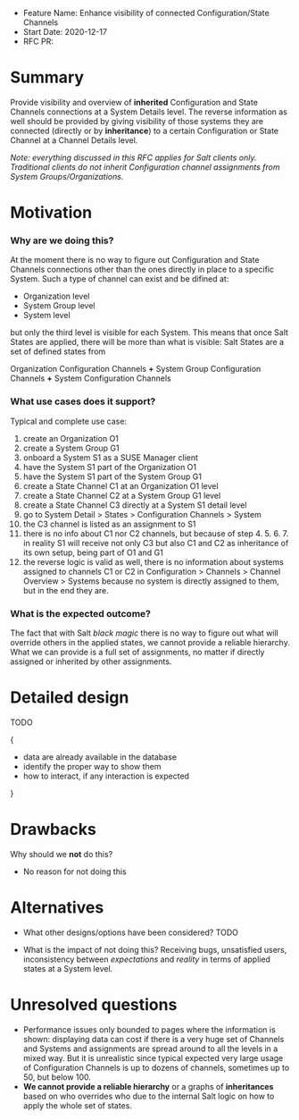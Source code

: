 - Feature Name: Enhance visibility of connected Configuration/State Channels
- Start Date: 2020-12-17
- RFC PR: 

# Summary
[summary]: #summary

Provide visibility and overview of **inherited** Configuration and State Channels connections at a System Details level. The reverse information as well should be provided by giving visibility of those systems they are connected (directly or by **inheritance**) to a certain Configuration or State Channel at a Channel Details level.

*Note: everything discussed in this RFC applies for Salt clients only. Traditional clients do not inherit Configuration channel assignments from System Groups/Organizations.*


# Motivation
[motivation]: #motivation

### Why are we doing this?

At the moment there is no way to figure out Configuration and State Channels connections other than the ones directly in place to a specific System. Such a type of channel can exist and be difined at:

- Organization level
- System Group level
- System level

but only the third level is visible for each System. This means that once Salt States are applied, there will be more than what is visible: Salt States are a set of defined states from

Organization Configuration Channels **+** System Group Configuration Channels **+** System Configuration Channels

### What use cases does it support?

Typical and complete use case:

1. create an Organization O1
2. create a System Group G1
3. onboard a System S1 as a SUSE Manager client
4. have the System S1 part of the Organization O1
5. have the System S1 part of the System Group G1
6. create a State Channel C1 at an Organization O1 level
7. create a State Channel C2 at a System Group G1 level
8. create a State Channel C3 directly at a System S1 detail level
9. go to System Detail > States > Configuration Channels > System
10. the C3 channel is listed as an assignment to S1
11. there is no info about C1 nor C2 channels, but because of step 4. 5. 6. 7.  in reality S1 will receive not only C3 but also C1 and C2 as inheritance of its own setup, being part of O1 and G1
12. the reverse logic is valid as well, there is no information about systems assigned to channels C1 or C2 in Configuration > Channels > Channel Overview > Systems because no system is directly assigned to them, but in the end they are.


### What is the expected outcome?

The fact that with Salt *black magic* there is no way to figure out what will override others in the applied states, we cannot provide a reliable hierarchy.
What we can provide is a full set of assignments, no matter if directly assigned or inherited by other assignments.

# Detailed design
[design]: #detailed-design

TODO

{
  - data are already available in the database
  - identify the proper way to show them
  - how to interact, if any interaction is expected

}


# Drawbacks
[drawbacks]: #drawbacks

Why should we **not** do this?

- No reason for not doing this

# Alternatives
[alternatives]: #alternatives

- What other designs/options have been considered?
TODO

- What is the impact of not doing this?
Receiving bugs, unsatisfied users, inconsistency between *expectations* and *reality* in terms of applied states at a System level.

# Unresolved questions
[unresolved]: #unresolved-questions

- Performance issues only bounded to pages where the information is shown: displaying data can cost if there is a very huge set of Channels and Systems and assignments are spread around to all the levels in a mixed way. But it is unrealistic since typical expected very large usage of Configuration Channels is up to dozens of channels, sometimes up to 50, but below 100.
- **We cannot provide a reliable hierarchy** or a graphs of **inheritances** based on who overrides who due to the internal Salt logic on how to apply the whole set of states.
